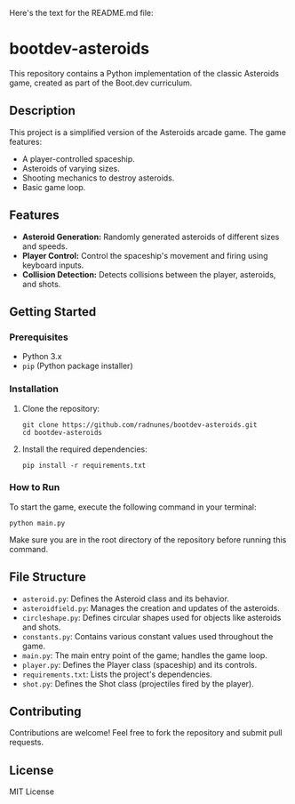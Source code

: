 Here's the text for the README.md file:

# bootdev-asteroids

This repository contains a Python implementation of the classic Asteroids game, created as part of the Boot.dev curriculum.

## Description

This project is a simplified version of the Asteroids arcade game. The game features:

* A player-controlled spaceship.
* Asteroids of varying sizes.
* Shooting mechanics to destroy asteroids.
* Basic game loop.

## Features

* **Asteroid Generation:** Randomly generated asteroids of different sizes and speeds.
* **Player Control:** Control the spaceship's movement and firing using keyboard inputs.
* **Collision Detection:** Detects collisions between the player, asteroids, and shots.

## Getting Started

### Prerequisites

* Python 3.x
* `pip` (Python package installer)

### Installation

1. Clone the repository:

    ```
    git clone https://github.com/radnunes/bootdev-asteroids.git
    cd bootdev-asteroids
    ```

2. Install the required dependencies:

    ```
    pip install -r requirements.txt
    ```

### How to Run

To start the game, execute the following command in your terminal:

```
python main.py
```

Make sure you are in the root directory of the repository before running this command.

## File Structure

* `asteroid.py`: Defines the Asteroid class and its behavior.
* `asteroidfield.py`: Manages the creation and updates of the asteroids.
* `circleshape.py`: Defines circular shapes used for objects like asteroids and shots.
* `constants.py`: Contains various constant values used throughout the game.
* `main.py`: The main entry point of the game; handles the game loop.
* `player.py`: Defines the Player class (spaceship) and its controls.
* `requirements.txt`: Lists the project's dependencies.
* `shot.py`: Defines the Shot class (projectiles fired by the player).

## Contributing

Contributions are welcome! Feel free to fork the repository and submit pull requests. 

## License

MIT License
